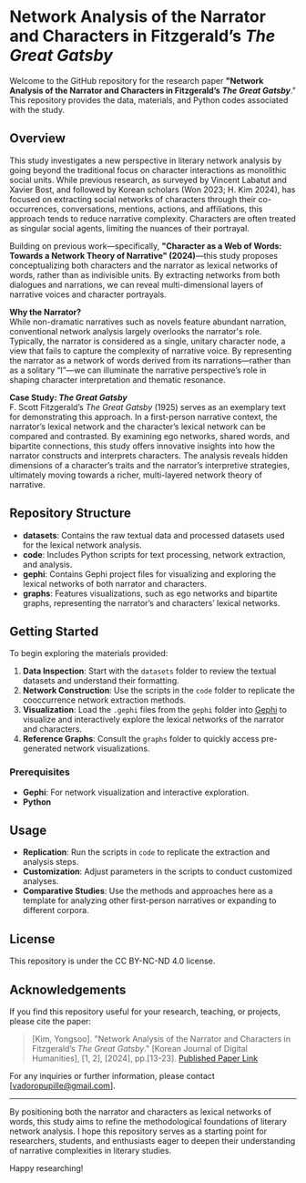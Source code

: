 # Network Analysis of the Narrator and Characters in Fitzgerald’s *The Great Gatsby*

Welcome to the GitHub repository for the research paper **"Network Analysis of the Narrator and Characters in Fitzgerald’s *The Great Gatsby***." This repository provides the data, materials, and Python codes associated with the study. 

## Overview

This study investigates a new perspective in literary network analysis by going beyond the traditional focus on character interactions as monolithic social units. While previous research, as surveyed by Vincent Labatut and Xavier Bost, and followed by Korean scholars (Won 2023; H. Kim 2024), has focused on extracting social networks of characters through their co-occurrences, conversations, mentions, actions, and affiliations, this approach tends to reduce narrative complexity. Characters are often treated as singular social agents, limiting the nuances of their portrayal.

Building on previous work—specifically, **"Character as a Web of Words: Towards a Network Theory of Narrative" (2024)**—this study proposes conceptualizing both characters and the narrator as lexical networks of words, rather than as indivisible units. By extracting networks from both dialogues and narrations, we can reveal multi-dimensional layers of narrative voices and character portrayals.

**Why the Narrator?**  
While non-dramatic narratives such as novels feature abundant narration, conventional network analysis largely overlooks the narrator's role. Typically, the narrator is considered as a single, unitary character node, a view that fails to capture the complexity of narrative voice. By representing the narrator as a network of words derived from its narrations—rather than as a solitary “I”—we can illuminate the narrative perspective’s role in shaping character interpretation and thematic resonance.

**Case Study: *The Great Gatsby***  
F. Scott Fitzgerald’s *The Great Gatsby* (1925) serves as an exemplary text for demonstrating this approach. In a first-person narrative context, the narrator’s lexical network and the character’s lexical network can be compared and contrasted. By examining ego networks, shared words, and bipartite connections, this study offers innovative insights into how the narrator constructs and interprets characters. The analysis reveals hidden dimensions of a character’s traits and the narrator’s interpretive strategies, ultimately moving towards a richer, multi-layered network theory of narrative.

## Repository Structure

- **datasets**: Contains the raw textual data and processed datasets used for the lexical network analysis.  
- **code**: Includes Python scripts for text processing, network extraction, and analysis.  
- **gephi**: Contains Gephi project files for visualizing and exploring the lexical networks of both narrator and characters.  
- **graphs**: Features visualizations, such as ego networks and bipartite graphs, representing the narrator’s and characters’ lexical networks.  

## Getting Started

To begin exploring the materials provided:

1. **Data Inspection**: Start with the `datasets` folder to review the textual datasets and understand their formatting.  
2. **Network Construction**: Use the scripts in the `code` folder to replicate the cooccurrence network extraction methods.  
3. **Visualization**: Load the `.gephi` files from the `gephi` folder into [Gephi](https://gephi.org/) to visualize and interactively explore the lexical networks of the narrator and characters.  
4. **Reference Graphs**: Consult the `graphs` folder to quickly access pre-generated network visualizations.

### Prerequisites

- **Gephi**: For network visualization and interactive exploration.  
- **Python**

## Usage

- **Replication**: Run the scripts in `code` to replicate the extraction and analysis steps.
- **Customization**: Adjust parameters in the scripts to conduct customized analyses.
- **Comparative Studies**: Use the methods and approaches here as a template for analyzing other first-person narratives or expanding to different corpora.

## License

This repository is under the CC BY-NC-ND 4.0 license.

## Acknowledgements

If you find this repository useful for your research, teaching, or projects, please cite the paper:

> [Kim, Yongsoo]. "Network Analysis of the Narrator and Characters in Fitzgerald’s *The Great Gatsby*." [Korean Journal of Digital Humanities], [1, 2], [2024], pp.[13-23]. [Published Paper Link](https://doi.org/10.23287/KJDH.2024.1.2.2)

For any inquiries or further information, please contact [vadoropupille@gmail.com].

---

By positioning both the narrator and characters as lexical networks of words, this study aims to refine the methodological foundations of literary network analysis. I hope this repository serves as a starting point for researchers, students, and enthusiasts eager to deepen their understanding of narrative complexities in literary studies.

Happy researching!
